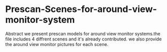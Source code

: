 # Prescan-Scenes-for-around-view-monitor-system
Abstract
we present prescan models for around view monitor systems.the file includes 4 diffrent scenes and it's already contributed.
we also provide the around view monitor pictures for each scene.

